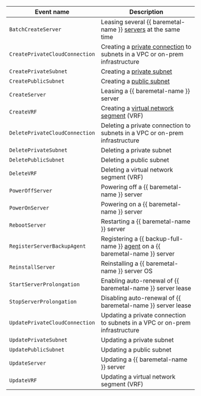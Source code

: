 Event name | Description
--- | ---
`BatchCreateServer` | Leasing several {{ baremetal-name }} [servers](../../../baremetal/concepts/servers.md) at the same time
`CreatePrivateCloudConnection` | Creating a [private connection](../../../baremetal/concepts/network.md#private-connection-to-vpc) to subnets in a VPC or on-prem infrastructure
`CreatePrivateSubnet` | Creating a [private subnet](../../../baremetal/concepts/network.md#private-subnet)
`CreatePublicSubnet` | Creating a [public subnet](../../../baremetal/concepts/network.md#public-network)
`CreateServer` | Leasing a {{ baremetal-name }} server
`CreateVRF` | Creating a [virtual network segment](../../../baremetal/concepts/network.md#vrf-segment) (VRF)
`DeletePrivateCloudConnection` | Deleting a private connection to subnets in a VPC or on-prem infrastructure
`DeletePrivateSubnet` | Deleting a private subnet
`DeletePublicSubnet` | Deleting a public subnet
`DeleteVRF` | Deleting a virtual network segment (VRF)
`PowerOffServer` | Powering off a {{ baremetal-name }} server
`PowerOnServer` | Powering on a {{ baremetal-name }} server
`RebootServer` | Restarting a {{ baremetal-name }} server
`RegisterServerBackupAgent` | Registering a {{ backup-full-name }} [agent](../../../backup/concepts/agent.md) on a {{ baremetal-name }} server
`ReinstallServer` | Reinstalling a {{ baremetal-name }} server OS
`StartServerProlongation` | Enabling auto-renewal of {{ baremetal-name }} server lease
`StopServerProlongation` | Disabling auto-renewal of {{ baremetal-name }} server lease
`UpdatePrivateCloudConnection` | Updating a private connection to subnets in a VPC or on-prem infrastructure
`UpdatePrivateSubnet` | Updating a private subnet
`UpdatePublicSubnet` | Updating a public subnet
`UpdateServer` | Updating a {{ baremetal-name }} server
`UpdateVRF` | Updating a virtual network segment (VRF)